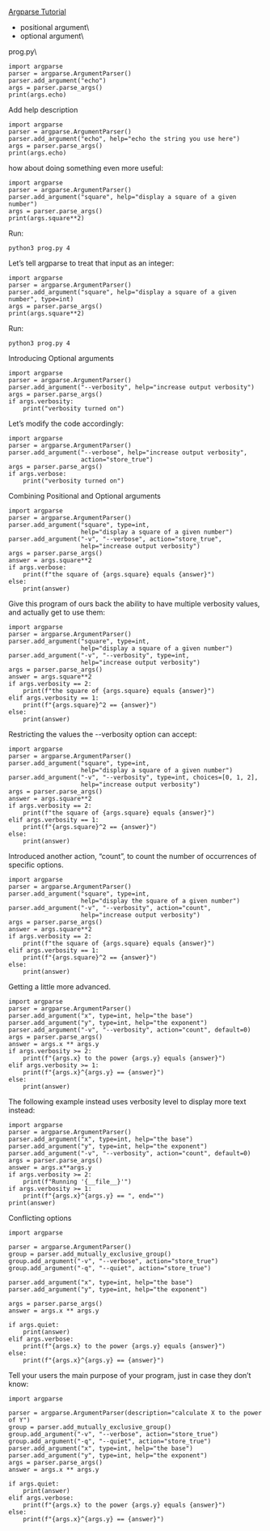 [Argparse Tutorial](https://docs.python.org/3/howto/argparse.html)

- positional argument\
- optional argument\

prog.py\


	import argparse
	parser = argparse.ArgumentParser()
	parser.add_argument("echo")
	args = parser.parse_args()
	print(args.echo)
	
Add help description

	import argparse
	parser = argparse.ArgumentParser()
	parser.add_argument("echo", help="echo the string you use here")
	args = parser.parse_args()
	print(args.echo)
	
how about doing something even more useful:

	import argparse
	parser = argparse.ArgumentParser()
	parser.add_argument("square", help="display a square of a given number")
	args = parser.parse_args()
	print(args.square**2)

Run:
	
	python3 prog.py 4

Let’s tell argparse to treat that input as an integer:

	import argparse
	parser = argparse.ArgumentParser()
	parser.add_argument("square", help="display a square of a given number", type=int)
	args = parser.parse_args()
	print(args.square**2)

Run:
	
	python3 prog.py 4
	
	
Introducing Optional arguments

	import argparse
	parser = argparse.ArgumentParser()
	parser.add_argument("--verbosity", help="increase output verbosity")
	args = parser.parse_args()
	if args.verbosity:
	    print("verbosity turned on")
	    
Let’s modify the code accordingly:

	import argparse
	parser = argparse.ArgumentParser()
	parser.add_argument("--verbose", help="increase output verbosity",
	                    action="store_true")
	args = parser.parse_args()
	if args.verbose:
	    print("verbosity turned on")
	    
Combining Positional and Optional arguments

	import argparse
	parser = argparse.ArgumentParser()
	parser.add_argument("square", type=int,
	                    help="display a square of a given number")
	parser.add_argument("-v", "--verbose", action="store_true",
	                    help="increase output verbosity")
	args = parser.parse_args()
	answer = args.square**2
	if args.verbose:
	    print(f"the square of {args.square} equals {answer}")
	else:
	    print(answer)
	    
Give this program of ours back the ability to have multiple verbosity values, and actually get to use them:

	import argparse
	parser = argparse.ArgumentParser()
	parser.add_argument("square", type=int,
	                    help="display a square of a given number")
	parser.add_argument("-v", "--verbosity", type=int,
	                    help="increase output verbosity")
	args = parser.parse_args()
	answer = args.square**2
	if args.verbosity == 2:
	    print(f"the square of {args.square} equals {answer}")
	elif args.verbosity == 1:
	    print(f"{args.square}^2 == {answer}")
	else:
	    print(answer)
	    
Restricting the values the --verbosity option can accept:

	import argparse
	parser = argparse.ArgumentParser()
	parser.add_argument("square", type=int,
	                    help="display a square of a given number")
	parser.add_argument("-v", "--verbosity", type=int, choices=[0, 1, 2],
	                    help="increase output verbosity")
	args = parser.parse_args()
	answer = args.square**2
	if args.verbosity == 2:
	    print(f"the square of {args.square} equals {answer}")
	elif args.verbosity == 1:
	    print(f"{args.square}^2 == {answer}")
	else:
	    print(answer)
	    

Introduced another action, “count”, to count the number of occurrences of specific options.

	import argparse
	parser = argparse.ArgumentParser()
	parser.add_argument("square", type=int,
	                    help="display the square of a given number")
	parser.add_argument("-v", "--verbosity", action="count",
	                    help="increase output verbosity")
	args = parser.parse_args()
	answer = args.square**2
	if args.verbosity == 2:
	    print(f"the square of {args.square} equals {answer}")
	elif args.verbosity == 1:
	    print(f"{args.square}^2 == {answer}")
	else:
	    print(answer)
	    
Getting a little more advanced.

	import argparse
	parser = argparse.ArgumentParser()
	parser.add_argument("x", type=int, help="the base")
	parser.add_argument("y", type=int, help="the exponent")
	parser.add_argument("-v", "--verbosity", action="count", default=0)
	args = parser.parse_args()
	answer = args.x ** args.y
	if args.verbosity >= 2:
	    print(f"{args.x} to the power {args.y} equals {answer}")
	elif args.verbosity >= 1:
	    print(f"{args.x}^{args.y} == {answer}")
	else:
	    print(answer)
	    
The following example instead uses verbosity level to display more text instead:

	import argparse
	parser = argparse.ArgumentParser()
	parser.add_argument("x", type=int, help="the base")
	parser.add_argument("y", type=int, help="the exponent")
	parser.add_argument("-v", "--verbosity", action="count", default=0)
	args = parser.parse_args()
	answer = args.x**args.y
	if args.verbosity >= 2:
	    print(f"Running '{__file__}'")
	if args.verbosity >= 1:
	    print(f"{args.x}^{args.y} == ", end="")
	print(answer)
	
Conflicting options

	import argparse
	
	parser = argparse.ArgumentParser()
	group = parser.add_mutually_exclusive_group()
	group.add_argument("-v", "--verbose", action="store_true")
	group.add_argument("-q", "--quiet", action="store_true")
	
	parser.add_argument("x", type=int, help="the base")
	parser.add_argument("y", type=int, help="the exponent")
	
	args = parser.parse_args()
	answer = args.x ** args.y
	
	if args.quiet:
	    print(answer)
	elif args.verbose:
	    print(f"{args.x} to the power {args.y} equals {answer}")
	else:
	    print(f"{args.x}^{args.y} == {answer}")
	    
Tell your users the main purpose of your program, just in case they don’t know:

	import argparse
	
	parser = argparse.ArgumentParser(description="calculate X to the power of Y")
	group = parser.add_mutually_exclusive_group()
	group.add_argument("-v", "--verbose", action="store_true")
	group.add_argument("-q", "--quiet", action="store_true")
	parser.add_argument("x", type=int, help="the base")
	parser.add_argument("y", type=int, help="the exponent")
	args = parser.parse_args()
	answer = args.x ** args.y
	
	if args.quiet:
	    print(answer)
	elif args.verbose:
	    print(f"{args.x} to the power {args.y} equals {answer}")
	else:
	    print(f"{args.x}^{args.y} == {answer}")